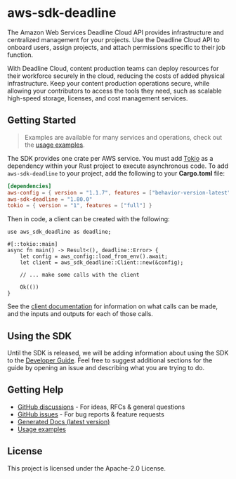 # aws-sdk-deadline

The Amazon Web Services Deadline Cloud API provides infrastructure and centralized management for your projects. Use the Deadline Cloud API to onboard users, assign projects, and attach permissions specific to their job function.

With Deadline Cloud, content production teams can deploy resources for their workforce securely in the cloud, reducing the costs of added physical infrastructure. Keep your content production operations secure, while allowing your contributors to access the tools they need, such as scalable high-speed storage, licenses, and cost management services.

## Getting Started

> Examples are available for many services and operations, check out the
> [usage examples](https://github.com/awsdocs/aws-doc-sdk-examples/tree/main/rustv1).

The SDK provides one crate per AWS service. You must add [Tokio](https://crates.io/crates/tokio)
as a dependency within your Rust project to execute asynchronous code. To add `aws-sdk-deadline` to
your project, add the following to your **Cargo.toml** file:

```toml
[dependencies]
aws-config = { version = "1.1.7", features = ["behavior-version-latest"] }
aws-sdk-deadline = "1.80.0"
tokio = { version = "1", features = ["full"] }
```

Then in code, a client can be created with the following:

```rust,no_run
use aws_sdk_deadline as deadline;

#[::tokio::main]
async fn main() -> Result<(), deadline::Error> {
    let config = aws_config::load_from_env().await;
    let client = aws_sdk_deadline::Client::new(&config);

    // ... make some calls with the client

    Ok(())
}
```

See the [client documentation](https://docs.rs/aws-sdk-deadline/latest/aws_sdk_deadline/client/struct.Client.html)
for information on what calls can be made, and the inputs and outputs for each of those calls.

## Using the SDK

Until the SDK is released, we will be adding information about using the SDK to the
[Developer Guide](https://docs.aws.amazon.com/sdk-for-rust/latest/dg/welcome.html). Feel free to suggest
additional sections for the guide by opening an issue and describing what you are trying to do.

## Getting Help

* [GitHub discussions](https://github.com/awslabs/aws-sdk-rust/discussions) - For ideas, RFCs & general questions
* [GitHub issues](https://github.com/awslabs/aws-sdk-rust/issues/new/choose) - For bug reports & feature requests
* [Generated Docs (latest version)](https://awslabs.github.io/aws-sdk-rust/)
* [Usage examples](https://github.com/awsdocs/aws-doc-sdk-examples/tree/main/rustv1)

## License

This project is licensed under the Apache-2.0 License.

